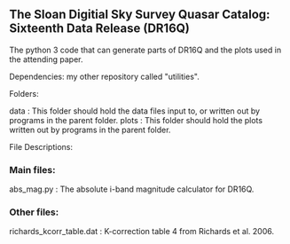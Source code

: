 ## The Sloan Digitial Sky Survey Quasar Catalog: Sixteenth Data Release (DR16Q)
The python 3 code that can generate parts of DR16Q and the plots used in the attending paper.

Dependencies: my other repository called "utilities".

Folders:

  data : This folder should hold the data files input to, or written
         out by programs in the parent folder.
  plots : This folder should hold the plots written out by programs
          in the parent folder.

File Descriptions:

### Main files:
abs_mag.py : The absolute i-band magnitude calculator for DR16Q.

### Other files:
richards_kcorr_table.dat : K-correction table 4 from Richards et al. 2006.
